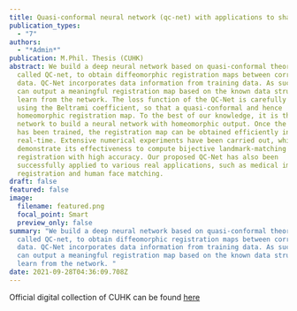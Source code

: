 ```yaml
---
title: Quasi-conformal neural network (qc-net) with applications to shape matching
publication_types:
  - "7"
authors:
  - "*Admin*"
publication: M.Phil. Thesis (CUHK)
abstract: We build a deep neural network based on quasi-conformal theories,
  called QC-net, to obtain diffeomorphic registration maps between corresponding
  data. QC-Net incorporates data information from training data. As such, QC-net
  can output a meaningful registration map based on the known data structure
  learn from the network. The loss function of the QC-Net is carefully designed
  using the Beltrami coefficient, so that a quasi-conformal and hence
  homeomorphic registration map. To the best of our knowledge, it is the first
  network to build a neural network with homeomorphic output. Once the network
  has been trained, the registration map can be obtained efficiently in
  real-time. Extensive numerical experiments have been carried out, which
  demonstrate its effectiveness to compute bijective landmark-matching
  registration with high accuracy. Our proposed QC-Net has also been
  successfully applied to various real applications, such as medical image
  registration and human face matching.
draft: false
featured: false
image:
  filename: featured.png
  focal_point: Smart
  preview_only: false
summary: "We build a deep neural network based on quasi-conformal theories,
  called QC-net, to obtain diffeomorphic registration maps between corresponding
  data. QC-Net incorporates data information from training data. As such, QC-net
  can output a meaningful registration map based on the known data structure
  learn from the network. "
date: 2021-09-28T04:36:09.708Z
---
```

Official digital collection of CUHK can be found [here](https://repository.lib.cuhk.edu.hk/en/item/cuhk-2627843?solr_nav%5Bid%5D=111033d1314027e0619c&solr_nav%5Bpage%5D=0&solr_nav%5Boffset%5D=2)